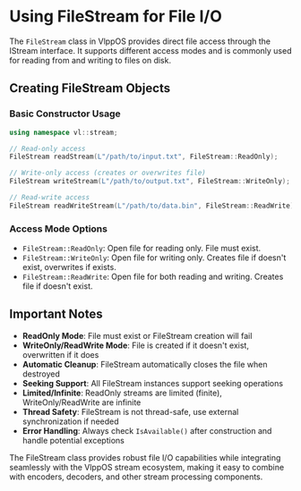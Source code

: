 # Using FileStream for File I/O

The `FileStream` class in VlppOS provides direct file access through the IStream interface. It supports different access modes and is commonly used for reading from and writing to files on disk.

## Creating FileStream Objects

### Basic Constructor Usage

```cpp
using namespace vl::stream;

// Read-only access
FileStream readStream(L"/path/to/input.txt", FileStream::ReadOnly);

// Write-only access (creates or overwrites file)
FileStream writeStream(L"/path/to/output.txt", FileStream::WriteOnly);

// Read-write access
FileStream readWriteStream(L"/path/to/data.bin", FileStream::ReadWrite);
```

### Access Mode Options

- `FileStream::ReadOnly`: Open file for reading only. File must exist.
- `FileStream::WriteOnly`: Open file for writing only. Creates file if doesn't exist, overwrites if exists.
- `FileStream::ReadWrite`: Open file for both reading and writing. Creates file if doesn't exist.

## Important Notes

- **ReadOnly Mode**: File must exist or FileStream creation will fail
- **WriteOnly/ReadWrite Mode**: File is created if it doesn't exist, overwritten if it does
- **Automatic Cleanup**: FileStream automatically closes the file when destroyed
- **Seeking Support**: All FileStream instances support seeking operations
- **Limited/Infinite**: ReadOnly streams are limited (finite), WriteOnly/ReadWrite are infinite
- **Thread Safety**: FileStream is not thread-safe, use external synchronization if needed
- **Error Handling**: Always check `IsAvailable()` after construction and handle potential exceptions

The FileStream class provides robust file I/O capabilities while integrating seamlessly with the VlppOS stream ecosystem, making it easy to combine with encoders, decoders, and other stream processing components.